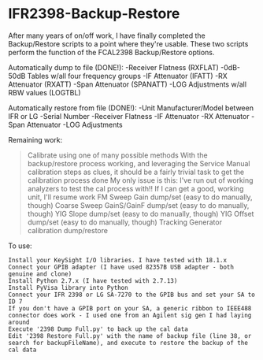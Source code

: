 # IFR2398-Backup-Restore
 After many years of on/off work, I have finally completed the Backup/Restore scripts to a point where they're usable. These two scripts perform the function of the FCAL2398 Backup/Restore options.

Automatically dump to file (DONE!):
-Receiver Flatness (RXFLAT)
-0dB-50dB Tables w/all four frequency groups
-IF Attenuator (IFATT)
-RX Attenuator (RXATT)
-Span Attenuator (SPANATT)
-LOG Adjustments w/all RBW values (LOGTBL)

Automatically restore from file (DONE!):
-Unit Manufacturer/Model between IFR or LG
-Serial Number
-Receiver Flatness
-IF Attenuator
-RX Attenuator
-Span Attenuator
-LOG Adjustments

Remaining work:

>Calibrate using one of many possible methods
>With the backup/restore process working, and leveraging the Service Manual calibration steps as clues, it should be a fairly trivial task to get the calibration process done
>My only issue is this: I've run out of working analyzers to test the cal process with!! If I can get a good, working unit, I'll resume work
>FM Sweep Gain dump/set (easy to do manually, though)
>Coarse Sweep GainS/GainF dump/set (easy to do manually, though)
>YIG Slope dump/set (easy to do manually, though)
>YIG Offset dump/set (easy to do manually, though)
>Tracking Generator calibration dump/restore

To use:
```
Install your KeySight I/O libraries. I have tested with 18.1.x
Connect your GPIB adapter (I have used 82357B USB adapter - both genuine and clone)
Install Python 2.7.x (I have tested with 2.7.13)
Install PyVisa library into Python
Connect your IFR 2398 or LG SA-7270 to the GPIB bus and set your SA to ID 7
If you don't have a GPIB port on your SA, a generic ribbon to IEEE488 connector does work - I used one from an Agilent sig gen I had laying around
Execute '2398 Dump Full.py' to back up the cal data
Edit '2398 Restore Full.py' with the name of backup file (line 38, or search for backupFileName), and execute to restore the backup of the cal data
```

